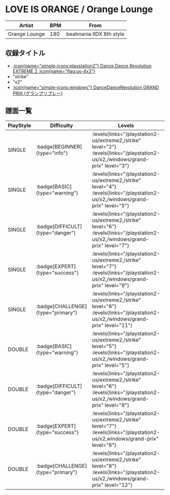 # LOVE IS ORANGE / Orange Lounge

|Artist|BPM|From|
|------|---|----|
|Orange Lounge|180|beatmania IIDX 8th style|

## 収録タイトル

- [:icon{name="simple-icons:playstation2"} Dance Dance Revolution EXTREME 2 :icon{name="flag:us-4x3"}](/playstation2-us/extreme2)
- "strike"
- "x2"
- [:icon{name="simple-icons:windows"} DanceDanceRevolution GRAND PRIX (グランプリプレー)](/windows/grand-prix)

## 譜面一覧

|PlayStyle|Difficulty|Levels|Notes|Movie|
|---------|----------|------|-----|-----|
|SINGLE| :badge[BEGINNER]{type="info"}| :levels{links="/playstation2-us/extreme2,/strike" level="2"} :levels{links="/playstation2-us/x2,/windows/grand-prix" level="3"}|110/2||
|SINGLE| :badge[BASIC]{type="warning"}| :levels{links="/playstation2-us/extreme2,/strike" level="4"} :levels{links="/playstation2-us/x2,/windows/grand-prix" level="5"}|148/5||
|SINGLE| :badge[DIFFICULT]{type="danger"}| :levels{links="/playstation2-us/extreme2,/strike" level="6"} :levels{links="/playstation2-us/x2,/windows/grand-prix" level="7"}|216/26||
|SINGLE| :badge[EXPERT]{type="success"}| :levels{links="/playstation2-us/extreme2,/strike" level="7"} :levels{links="/playstation2-us/x2,/windows/grand-prix" level="9"}|252/0||
|SINGLE| :badge[CHALLENGE]{type="primary"}| :levels{links="/playstation2-us/extreme2,/strike" level="8"} :levels{links="/playstation2-us/x2,/windows/grand-prix" level="11"}|327/8||
|DOUBLE| :badge[BASIC]{type="warning"}| :levels{links="/playstation2-us/extreme2,/strike" level="5"} :levels{links="/playstation2-us/x2,/windows/grand-prix" level="5"}|165/5||
|DOUBLE| :badge[DIFFICULT]{type="danger"}| :levels{links="/playstation2-us/extreme2,/strike" level="6"} :levels{links="/playstation2-us/x2,/windows/grand-prix" level="8"}|219/27||
|DOUBLE| :badge[EXPERT]{type="success"}| :levels{links="/playstation2-us/extreme2,/strike" level="7"} :levels{links="/playstation2-us/x2,windows/grand-prix" level="8"}|246/2||
|DOUBLE| :badge[CHALLENGE]{type="primary"}| :levels{links="/playstation2-us/extreme2,/strike" level="8"} :levels{links="/playstation2-us/x2,/windows/grand-prix" level="12"}|316/11||
